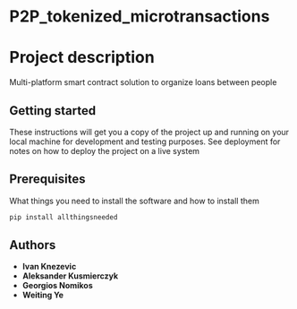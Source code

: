# P2P_tokenized_microtransactions

# Project description 

Multi-platform smart contract solution to organize loans between people


## Getting started

These instructions will get you a copy of the project up and running on your local machine for development and testing purposes. See deployment for notes on how to deploy the project on a live system


## Prerequisites

What things you need to install the software and how to install them

```bash
pip install allthingsneeded
```
## Authors

* **Ivan Knezevic**
* **Aleksander Kusmierczyk**
* **Georgios Nomikos**
* **Weiting Ye**

